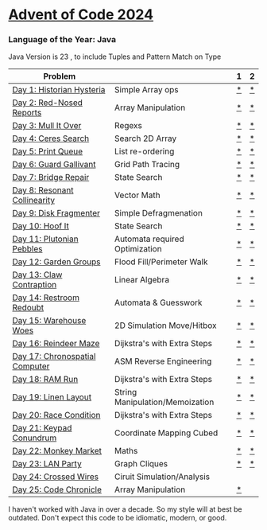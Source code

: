 # [Advent of Code 2024](https://adventofcode.com/2024)

### Language of the Year: Java

Java Version is 23 , to include Tuples and Pattern Match on Type


| Problem                                                                |                                | 1                                                                                        | 2                                                                                        |
|------------------------------------------------------------------------|--------------------------------|------------------------------------------------------------------------------------------|------------------------------------------------------------------------------------------|
| [Day 1: Historian Hysteria](https://adventofcode.com/2024/day/1)       | Simple Array ops               | [*](https://github.com/dnabre/advent_2024/blob/master/src/main/java/aoc_2024/Day01.)     | [*](https://raw.githubusercontent.com/dnabre/advent_2024/master/Day01.java)              |
| [Day 2: Red-Nosed Reports](https://adventofcode.com/2024/day/2)        | Array Manipulation             | [*](https://github.com/dnabre/advent_2024/blob/master/src/main/java/aoc_2024/Day02.java) | [*](https://github.com/dnabre/advent_2024/blob/master/src/main/java/aoc_2024/Day02.java) |
| [Day 3: Mull It Over ](https://adventofcode.com/2024/day/3)            | Regexs                         | [*](https://github.com/dnabre/advent_2024/blob/master/src/main/java/aoc_2024/Day03.java) | [*](https://github.com/dnabre/advent_2024/blob/master/src/main/java/aoc_2024/Day03.java) |
| [Day 4: Ceres Search ](https://adventofcode.com/2024/day/4)            | Search 2D Array                | [*](https://github.com/dnabre/advent_2024/blob/master/src/main/java/aoc_2024/Day04.java) | [*](https://github.com/dnabre/advent_2024/blob/master/src/main/java/aoc_2024/Day04.java) |
| [Day 5: Print Queue](https://adventofcode.com/2024/day/5)              | List re-ordering               | [*](https://github.com/dnabre/advent_2024/blob/master/src/main/java/aoc_2024/Day05.java) | [*](https://github.com/dnabre/advent_2024/blob/master/src/main/java/aoc_2024/Day05.java) |
| [Day 6: Guard Gallivant](https://adventofcode.com/2024/day/6)          | Grid Path Tracing              | [*](https://github.com/dnabre/advent_2024/blob/master/src/main/java/aoc_2024/Day06.java) | [*](https://github.com/dnabre/advent_2024/blob/master/src/main/java/aoc_2024/Day06.java) |
| [Day 7:  Bridge Repair](https://adventofcode.com/2024/day/7)           | State Search                   | [*](https://github.com/dnabre/advent_2024/blob/master/src/main/java/aoc_2024/Day07.java) | [*](https://github.com/dnabre/advent_2024/blob/master/src/main/java/aoc_2024/Day07.java) |
| [Day 8: Resonant Collinearity ](https://adventofcode.com/2024/day/8)   | Vector Math                    | [*](https://github.com/dnabre/advent_2024/blob/master/src/main/java/aoc_2024/Day08.java) | [*](https://github.com/dnabre/advent_2024/blob/master/src/main/java/aoc_2024/Day08.java) |
| [Day 9:  Disk Fragmenter](https://adventofcode.com/2024/day/9)         | Simple Defragmenation          | [*](https://github.com/dnabre/advent_2024/blob/master/src/main/java/aoc_2024/Day09.java) | [*](https://github.com/dnabre/advent_2024/blob/master/src/main/java/aoc_2024/Day09.java) |
| [Day 10: Hoof It](https://adventofcode.com/2024/day/10)                | State Search                   | [*](https://github.com/dnabre/advent_2024/blob/master/src/main/java/aoc_2024/Day10.java) | [*](https://github.com/dnabre/advent_2024/blob/master/src/main/java/aoc_2024/Day10.java) |
| [Day 11: Plutonian Pebbles](https://adventofcode.com/2024/day/11)      | Automata required Optimization | [*](https://github.com/dnabre/advent_2024/blob/master/src/main/java/aoc_2024/Day11.java) | [*](https://github.com/dnabre/advent_2024/blob/master/src/main/java/aoc_2024/Day11.java) |
| [Day 12: Garden Groups](https://adventofcode.com/2024/day/12)          | Flood Fill/Perimeter Walk      | [*](https://github.com/dnabre/advent_2024/blob/master/src/main/java/aoc_2024/Day12.java) | [*](https://github.com/dnabre/advent_2024/blob/master/src/main/java/aoc_2024/Day12.java) |
| [Day 13: Claw Contraption](https://adventofcode.com/2024/day/13)       | Linear Algebra                 | [*](https://github.com/dnabre/advent_2024/blob/master/src/main/java/aoc_2024/Day13.java) | [*](https://github.com/dnabre/advent_2024/blob/master/src/main/java/aoc_2024/Day13.java) |
| [Day 14: Restroom Redoubt](https://adventofcode.com/2024/day/14)       | Automata & Guesswork           | [*](https://github.com/dnabre/advent_2024/blob/master/src/main/java/aoc_2024/Day14.java) | [*](https://github.com/dnabre/advent_2024/blob/master/src/main/java/aoc_2024/Day14.java) |
| [Day 15: Warehouse Woes ](https://adventofcode.com/2024/day/15)        | 2D Simulation Move/Hitbox      | [*](https://github.com/dnabre/advent_2024/blob/master/src/main/java/aoc_2024/Day15.java) | [*](https://github.com/dnabre/advent_2024/blob/master/src/main/java/aoc_2024/Day15.java) |
| [Day 16: Reindeer Maze](https://adventofcode.com/2024/day/16)          | Dijkstra's with Extra Steps    | [*](https://github.com/dnabre/advent_2024/blob/master/src/main/java/aoc_2024/Day16.java) | [*](https://github.com/dnabre/advent_2024/blob/master/src/main/java/aoc_2024/Day16.java) |
| [Day 17: Chronospatial Computer](https://adventofcode.com/2024/day/17) | ASM Reverse Engineering        | [*](https://github.com/dnabre/advent_2024/blob/master/src/main/java/aoc_2024/Day17.java) | [*](https://github.com/dnabre/advent_2024/blob/master/src/main/java/aoc_2024/Day17.java) |
| [Day 18: RAM Run](https://adventofcode.com/2024/day/18)                | Dijkstra's with Extra Steps    | [*](https://github.com/dnabre/advent_2024/blob/master/src/main/java/aoc_2024/Day18.java) | [*](https://github.com/dnabre/advent_2024/blob/master/src/main/java/aoc_2024/Day18.java) |
| [Day 19: Linen Layout ](https://adventofcode.com/2024/day/19)          | String Manipulation/Memoization | [*](https://github.com/dnabre/advent_2024/blob/master/src/main/java/aoc_2024/Day19.java) | [*](https://github.com/dnabre/advent_2024/blob/master/src/main/java/aoc_2024/Day19.java) |
| [Day 20: Race Condition ](https://adventofcode.com/2024/day/20)        | Dijkstra's with Extra Steps    | [*](https://github.com/dnabre/advent_2024/blob/master/src/main/java/aoc_2024/Day20.java) | [*](https://github.com/dnabre/advent_2024/blob/master/src/main/java/aoc_2024/Day20.java) |
| [Day 21: Keypad Conundrum ](https://adventofcode.com/2024/day/21)      | Coordinate Mapping Cubed       | [*](https://github.com/dnabre/advent_2024/blob/master/src/main/java/aoc_2024/Day21.java) | [*](https://github.com/dnabre/advent_2024/blob/master/src/main/java/aoc_2024/Day21.java) |
| [Day 22: Monkey Market](https://adventofcode.com/2024/day/22)          | Maths                          | [*](https://github.com/dnabre/advent_2024/blob/master/src/main/java/aoc_2024/Day22.java) | [*](https://github.com/dnabre/advent_2024/blob/master/src/main/java/aoc_2024/Day22.java) |
| [Day 23: LAN Party ](https://adventofcode.com/2024/day/23)             | Graph Cliques                  | [*](https://github.com/dnabre/advent_2024/blob/master/src/main/java/aoc_2024/Day23.java) | [*](https://github.com/dnabre/advent_2024/blob/master/src/main/java/aoc_2024/Day23.java) |
| [Day 24: Crossed Wires](https://adventofcode.com/2024/day/24)          | Ciruit Simulation/Analysis     | [ ](https://github.com/dnabre/advent_2024/blob/master/src/main/java/aoc_2024/Day24.java) | [ ](https://github.com/dnabre/advent_2024/blob/master/src/main/java/aoc_2024/Day24.java) |
| [Day 25: Code Chronicle ](https://adventofcode.com/2024/day/25)        | Array Manipulation             | [*](https://github.com/dnabre/advent_2024/blob/master/src/main/java/aoc_2024/Day25.java) | [ ](https://raw.githubusercontent.com/dnabre/advent_2024/master/aoc_25.java)             |

I haven't worked with Java in over a decade. So my style will at best be outdated. Don't expect this code to be
idiomatic, modern, or good.


